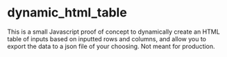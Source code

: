 # dynamic_html_table
This is a small Javascript proof of concept to dynamically create an HTML table of inputs based on inputted rows and columns, and allow you to export the data to a json file of your choosing. Not meant for production.
